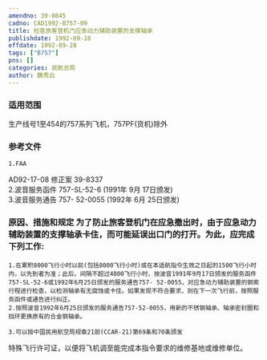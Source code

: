 ```yaml
---
amendno: 39-0845  
cadno: CAD1992-B757-09  
title: 检查旅客登机门应急动力辅助装置的支撑轴承  
publishdate: 1992-09-18  
effdate: 1992-09-28  
tags: ["B757"]  
pns: []  
categories: 民航总局  
author: 魏秀云  
---
```

  
### 适用范围  
生产线号1至454的757系列飞机，757PF(货机)除外  
  
<!--more-->  
### 参考文件  
    1.FAA  
AD92-17-08 修正案 39-8337  
    2.波音服务函件 757-SL-52-6 (1991年 9月 17日颁发)  
    3.波音服务通告 757- 52-0055 (1992年 6月 25日颁发)  
  
### 原因、措施和规定     为了防止旅客登机门在应急撤出时，由于应急动力辅助装置的支撑轴承卡住，而可能延误出口门的打开。为此，应完成下列工作:  
    1.在累积8000飞行小时以前(包括8000飞行小时)或在本适航指令生效之日起的1500飞行小时内，以先到者为准；此后，间隔不超过4000飞行小时，按波音1991年9月17日颁发的服务函件757-SL-52-6或1992年6月25日颁发的服务通告757- 52-0055，对应急动力辅助装置的钢索行程进行检查，以检测轴承有无腐蚀或卡住。如果发现不符合要求，则在下一次飞行前，按照服务函件或通告进行纠正。  
    2.按照波音1992年6月25日颁发的服务通告757-52-0055，用新的不锈钢轴承、轴承密封圈和挡环更换原有的合金钢轴承。  
  
    3.可以按中国民用航空局规章21部(CCAR-21)第69条和70条颁发  
  
特殊飞行许可证，以便将飞机调至能完成本指令要求的维修基地或维修单位。  
